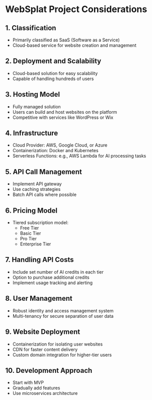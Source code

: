 # WebSplat Project Considerations

## 1. Classification
- Primarily classified as SaaS (Software as a Service)
- Cloud-based service for website creation and management

## 2. Deployment and Scalability
- Cloud-based solution for easy scalability
- Capable of handling hundreds of users

## 3. Hosting Model
- Fully managed solution
- Users can build and host websites on the platform
- Competitive with services like WordPress or Wix

## 4. Infrastructure
- Cloud Provider: AWS, Google Cloud, or Azure
- Containerization: Docker and Kubernetes
- Serverless Functions: e.g., AWS Lambda for AI processing tasks

## 5. API Call Management
- Implement API gateway
- Use caching strategies
- Batch API calls where possible

## 6. Pricing Model
- Tiered subscription model:
  - Free Tier
  - Basic Tier
  - Pro Tier
  - Enterprise Tier

## 7. Handling API Costs
- Include set number of AI credits in each tier
- Option to purchase additional credits
- Implement usage tracking and alerting

## 8. User Management
- Robust identity and access management system
- Multi-tenancy for secure separation of user data

## 9. Website Deployment
- Containerization for isolating user websites
- CDN for faster content delivery
- Custom domain integration for higher-tier users

## 10. Development Approach
- Start with MVP
- Gradually add features
- Use microservices architecture